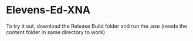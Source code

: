 # Elevens-Ed-XNA
To try it out, download the Release Build folder and run the .exe (needs the content folder in same directory to work)
